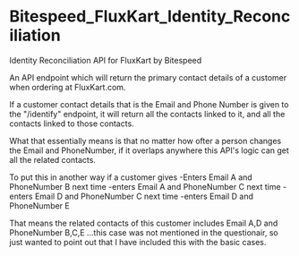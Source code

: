 # Bitespeed_FluxKart_Identity_Reconciliation
Identity Reconciliation API for FluxKart by Bitespeed


An API endpoint which will return the primary contact details of a customer when ordering at FluxKart.com.

If a customer contact details that is the Email and Phone Number is given to the "/identify" endpoint, 
it will return all the contacts linked to it, and all the contacts linked to those contacts.

What that essentially means is that no matter how ofter a person changes the Email and PhoneNumber, if it overlaps anywhere this API's logic can get all the related contacts.

To put this in another way if a customer gives -Enters Email A and PhoneNumber B
                                     next time -enters Email A and PhoneNumber C
                                     next time -enters Email D and PhoneNumber C
                                     next time -enters Email D and PhoneNumber E

That means the related contacts of this customer includes Email A,D and PhoneNumber B,C,E
...this case was not mentioned in the questionair, so just wanted to point out that I have included this with the basic cases.